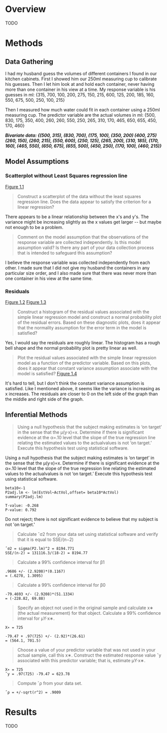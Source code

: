 # Overview

TODO

# Methods
## Data Gathering
I had my husband guess the volumes of different containers I found in our kitchen cabinets. First I showed him our 250ml measuring cup to calibrate his guesses. Then I let him look at and hold each container, never having more than one container in his view at a time. My response variable is his guesses in ml: {315, 700, 100, 200, 275, 150, 215, 600, 125, 200, 185, 160, 550, 675, 500, 250, 100, 215}

Then I measured how much water could fit in each container using a 250ml measuring cup. The predictor variable are the actual volumes in ml: {500, 830, 175, 350, 400, 260, 260, 550, 250, 265, 310, 170, 465, 650, 655, 450, 170, 460}

***Bivariate data: {(500, 315), (830, 700), (175, 100), (350, 200) (400, 275) (260, 150), (260, 215), (550, 600), (250, 125), (265, 200), (310, 185), (170, 160), (465, 550), (650, 675), (655, 500), (450, 250), (170, 100), (460, 215)}***

##  Model Assumptions
### Scatterplot without Least Squares regression line
[Figure 1.1](pics/figure1.1.png)

> Construct a scatterplot of the data without the least squares regression line.  Does the data appear to satisfy the criterion for a linear regression?

There appears to be a linear relationship between the x's and y's. The variance might be increasing slightly as the x values get larger -- but maybe not enough to be a problem.

> Comment on the model assumption that the observations of the response variable are  collected  independently.   Is  this  model  assumption  valid?   Is  there  any  part  of your data collection process that is intended to safeguard this assumption?

I believe the response variable was collected independently from each other. I made sure that I did not give my husband the containers in any particular size order, and I also made sure that there was never more than one container in his view at the same time.

### Residuals
[Figure 1.2](pics/figure1.2.png)
[Figure 1.3](pics/figure1.3.png)
> Construct a histogram of the residual values associated with the simple linear regression model and construct a normal probability plot of the residual errors.  Based on these  diagnostic  plots,  does  it  appear  that  the  normality  assumption  for  the  error term in the model is satisfied?

Yes, I would say the residuals are roughly linear. The histogram has a rough bell shape and the normal probability plot is pretty linear as well.

> Plot the residual values associated with the simple linear regression model as a function  of  the  predictor  variable.   Based  on  this  plots,  does  it  appear  that  constant variance assumption associate with the model is satisfied?
[Figure 1.4](pics/figure1.4.png)

It's hard to tell, but I don't think the constant variance assumption is satisfied. Like I mentioned above, it seems like the variance is increasing as x increases. The residuals are closer to 0 on the left side of the graph than the middle and right side of the graph. 

## Inferential Methods

> Using a null hypothesis that the subject making estimates is ‘on target’ in the sense that the μ(y·x)=x.  Determine if there is significant evidence at the α=.10 level that the slope of the true regression line relating the estimated values to the actualvalues is not ‘on target.’ Execute this hypothesis test using statistical software.

Using a null hypothesis that the subject making estimates is ‘on target’ in the sense that the μ(y·x)=x.  Determine if there is significant evidence at the α=.10 level that the slope of the true regression line relating the estimated values to the actualvalues is not ‘on target.’ Execute this hypothesis test using statistical software.

```
beta10<-1
P2adj.lm <- lm(EstVol~ActVol,offset= beta10*ActVol)
summary(P2adj.lm)

T-value: -0.268
P-value: 0.792
```
Do not reject; there is not significant evidence to believe that my subject is not 'on target.' 

>  Calculate ˆσ2 from your data set using statistical software and verify that it is equal to SSE/(n−2)

```
ˆσ2 = sigma(P2.lm)^2 = 8194.771
SSE/(n-2) = 131116.3/(18-2) = 8194.77
```

> Calculate a 99% confidence interval for β1

```
.9686 +/- (2.9208)*(0.1167)
= (.6278, 1.3095)
```

> Calculate a 99% confidence interval for β0

```
-79.4693 +/- (2.9208)*(51.1334)
= (-228.82, 69.88)
```

> Specify an object not used in the original sample and calculate x∗ (the actual measurement) for that object.  Calculate a 99% confidence interval for μY·x∗.

```
X∗ = 725

-79.47 + .97(725) +/- (2.92)*(26.61)
= (564.1, 701.5)
```

> Choose a value of your predictor variable that was not used in your actual sample, call this x∗.  Construct the estimated response value ˆy associated with this predictor variable; that is, estimate μY·x∗.

```
X∗ = 725
ˆy = .97(725) -79.47 = 623.78
```

> Compute  ˆρ from your data set.

```
ˆρ = +/-sqrt(r^2) = .9009
```

# Results

TODO